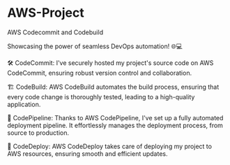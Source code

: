 # AWS-Project
AWS Codecommit and Codebuild

Showcasing the power of seamless DevOps automation! 🌐💻

🛠 CodeCommit: I've securely hosted my project's source code on AWS CodeCommit, ensuring robust version control and collaboration.

🏗 CodeBuild: AWS CodeBuild automates the build process, ensuring that every code change is thoroughly tested, leading to a high-quality application.

🚀 CodePipeline: Thanks to AWS CodePipeline, I've set up a fully automated deployment pipeline. It effortlessly manages the deployment process, from source to production.

🚀 CodeDeploy: AWS CodeDeploy takes care of deploying my project to AWS resources, ensuring smooth and efficient updates.
